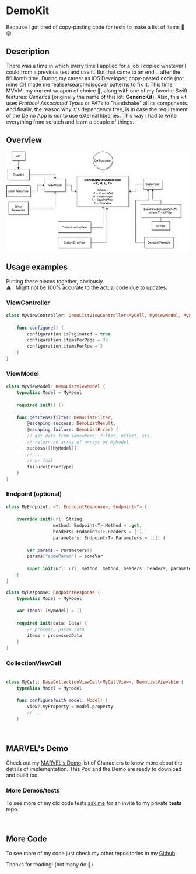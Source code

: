 # DemoKit
Because I got tired of copy-pasting code for tests to make a list of items 🤭 😜.

## Description
There was a time in which every time I applied for a job I copied whatever I could from a previous test and use it. But that came to an end... after the fifillionth time. During my career as iOS Developer, copy-pasted code (not mine 😜) made me realise/search/discover patterns to fix it. This time MVVM, my current weapon of choice 🔨, along with one of my favorite Swift features: *Generics* (originally the name of this kit: **GenericKit**). Also, this kit uses *Protocol Associated Types* or *PAT*s to "handshake" all its components. And finally, the reason why it's dependency free, is in case the requirement of the Demo App is *not* to use external libraries. This way I had to write everything from scratch and learn a couple of things.

## Overview
!["Architecture overview"](Files/DemoKitOverview.png)

## Usage examples
Putting these pieces together, obviously.\
:warning: &nbsp; Might not be 100% accurate to the actual code due to updates.

### ViewController

```swift
class MyViewController: DemoListViewController<MyCell, MyViewModel, MyLoadingView, MyErrorView> {

    func configure() {
        configuration.isPaginated = true
        configuration.itemsPerPage = 30
        configuration.itemsPerRow = 3
    }
}
```

### ViewModel

```swift
class MyViewModel: DemoListViewModel {
    typealias Model = MyModel

    required init() {}
    
    func getItems(filter: DemoListFilter, 
        @escaping success: DemoListResult, 
        @escaping failure: DemoListError) {
        // get data from somewhere, filter, offset, etc.
        // return an array of arrays of MyModel
        success([[MyModel]])
        // ...
        // or fail
        failure(ErrorType)
    }
}
```

### Endpoint (optional)

```swift
class MyEndpoint: <T: EndpointResponse>: Endpoint<T> {
    
    override init(url: String,
                  method: Endpoint<T>.Method = .get,
                  headers: Endpoint<T>.Headers = [:],
                  parameters: Endpoint<T>.Parameters = [:]) {
        
        var params = Parameters()
        params["someParam"] = someVar

        super.init(url: url, method: method, headers: headers, parameters: params)
    }
}
```

```swift
class MyResponse: EndpointResponse {
    typealias Model = MyModel
    
    var items: [MyModel] = []
    
    required init(data: Data) {
        // process, parse data
        items = processedData
    }
}
```

### CollectionViewCell

```swift

class MyCell: BaseCollectionViewCell<MyCellView>, DemoListViewable {
    typealias Model = MyModel

    func configure(with model: Model) {
        view?.myProperty = model.property
        // ...
    }
```

<br />

## MARVEL's Demo
Check out my [MARVEL's Demo](/MarvelDemo) list of Characters to know more about the details of implementation. This Pod and the Demo are ready to download and build too.

### More Demos/tests
To see more of my old code tests [ask me](mailto:victormarcias@gmail.com) for an invite to my private **tests** repo.

<br />

## More Code
To see more of my code just check my other repositories in my [Github](https://github.com/victormarcias).

Thanks for reading! (not many do 🤭)
